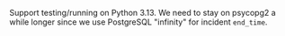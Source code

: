 Support testing/running on Python 3.13. We need to stay on psycopg2 a while
longer since we use PostgreSQL "infinity" for incident `end_time`.
